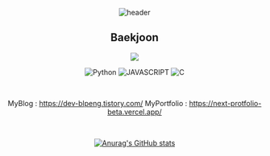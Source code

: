<div align="center">
    
![header](https://capsule-render.vercel.app/api?type=waving&text=HelloWorld!&height=400&fontColor=ffffff)
## Baekjoon
<img src="http://mazassumnida.wtf/api/v2/generate_badge?boj=blpeng2">

<p>
    <img alt="Python" src ="https://img.shields.io/badge/Python-3776AB.svg?&style=for-the-badge&logo=Python&logoColor=white"/>
    <img alt="JAVASCRIPT" src ="https://img.shields.io/badge/JAVASCRIPT-F7DF1E.svg?&style=for-the-badge&logo=JAVASCRIPT&logoColor=black"/>
    <img alt="C" src ="https://img.shields.io/badge/C Language-A8B9CC.svg?&style=for-the-badge&logo=C&logoColor=white"/>
</p>
    
<br/>    
    
MyBlog : https://dev-blpeng.tistory.com/
MyPortfolio : https://next-protfolio-beta.vercel.app/

<br/>
    
[![Anurag's GitHub stats](https://github-readme-stats.vercel.app/api?username=blpeng2)](https://github.com/anuraghazra/github-readme-stats)


</div>
